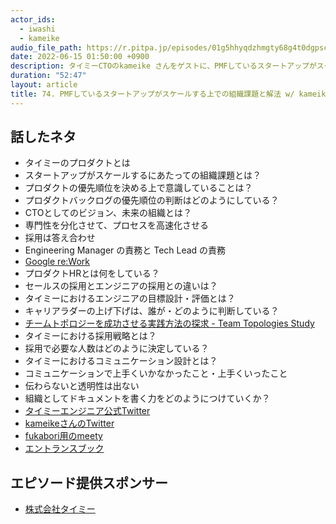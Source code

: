 ```yaml
---
actor_ids:
  - iwashi
  - kameike
audio_file_path: https://r.pitpa.jp/episodes/01g5hhyqdzhmgty68g4t0dgpsc.mp3
date: 2022-06-15 01:50:00 +0900
description: タイミーCTOのkameike さんをゲストに、PMFしているスタートアップがスケールする上での組織課題と解法、プロダクトHR、エンジニアの目標・評価設計、コミュニケーション設計などについて語っていただいたエピソードです。
duration: "52:47"
layout: article
title: 74. PMFしているスタートアップがスケールする上での組織課題と解法 w/ kameike
---
```


## 話したネタ

- タイミーのプロダクトとは
- スタートアップがスケールするにあたっての組織課題とは？
- プロダクトの優先順位を決める上で意識していることは？
- プロダクトバックログの優先順位の判断はどのようにしている？
- CTOとしてのビジョン、未来の組織とは？
- 専門性を分化させて、プロセスを高速化させる
- 採用は答え合わせ
- Engineering Manager の責務と Tech Lead の責務
- [Google re:Work](https://rework.withgoogle.com/jp/guides/understanding-team-effectiveness/steps/define-effectiveness/)
- プロダクトHRとは何をしている？
- セールスの採用とエンジニアの採用との違いは？
- タイミーにおけるエンジニアの目標設計・評価とは？
- キャリアラダーの上げ下げは、誰が・どのように判断している？
- [チームトポロジーを成功させる実践方法の探求 - Team Topologies Study](https://www.youtube.com/watch?v=uJL3M7R8MLc)
- タイミーにおける採用戦略とは？
- 採用で必要な人数はどのように決定している？
- タイミーにおけるコミュニケーション設計とは？
- コミュニケーションで上手くいかなかったこと・上手くいったこと
- 伝わらないと透明性は出ない
- 組織としてドキュメントを書く力をどのようにつけていくか？
- [タイミーエンジニア公式Twitter](https://twitter.com/TimeeDev)
- [kameikeさんのTwitter](https://twitter.com/kameike)
- [fukabori用のmeety](https://meety.net/matches/AXfZQZhoWeBe)
- [エントランスブック](https://timee.notion.site/Team-Topologies-Study-98b49ec983c64965a98595456873e6f1)

## エピソード提供スポンサー

- [株式会社タイミー](https://timee.co.jp/)